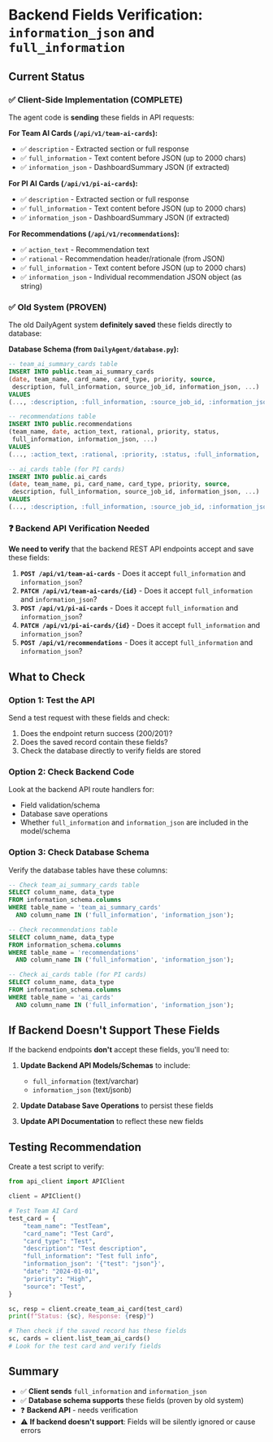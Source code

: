 # Backend Fields Verification: `information_json` and `full_information`

## Current Status

### ✅ Client-Side Implementation (COMPLETE)
The agent code is **sending** these fields in API requests:

**For Team AI Cards (`/api/v1/team-ai-cards`):**
- ✅ `description` - Extracted section or full response
- ✅ `full_information` - Text content before JSON (up to 2000 chars)
- ✅ `information_json` - DashboardSummary JSON (if extracted)

**For PI AI Cards (`/api/v1/pi-ai-cards`):**
- ✅ `description` - Extracted section or full response
- ✅ `full_information` - Text content before JSON (up to 2000 chars)
- ✅ `information_json` - DashboardSummary JSON (if extracted)

**For Recommendations (`/api/v1/recommendations`):**
- ✅ `action_text` - Recommendation text
- ✅ `rational` - Recommendation header/rationale (from JSON)
- ✅ `full_information` - Text content before JSON (up to 2000 chars)
- ✅ `information_json` - Individual recommendation JSON object (as string)

### ✅ Old System (PROVEN)
The old DailyAgent system **definitely saved** these fields directly to database:

**Database Schema (from `DailyAgent/database.py`):**

```sql
-- team_ai_summary_cards table
INSERT INTO public.team_ai_summary_cards 
(date, team_name, card_name, card_type, priority, source, 
 description, full_information, source_job_id, information_json, ...)
VALUES 
(..., :description, :full_information, :source_job_id, :information_json, ...)

-- recommendations table
INSERT INTO public.recommendations 
(team_name, date, action_text, rational, priority, status, 
 full_information, information_json, ...)
VALUES 
(..., :action_text, :rational, :priority, :status, :full_information, :information_json, ...)

-- ai_cards table (for PI cards)
INSERT INTO public.ai_cards 
(date, team_name, pi, card_name, card_type, priority, source, 
 description, full_information, source_job_id, information_json, ...)
VALUES 
(..., :description, :full_information, :source_job_id, :information_json, ...)
```

### ❓ Backend API Verification Needed

**We need to verify** that the backend REST API endpoints accept and save these fields:

1. **`POST /api/v1/team-ai-cards`** - Does it accept `full_information` and `information_json`?
2. **`PATCH /api/v1/team-ai-cards/{id}`** - Does it accept `full_information` and `information_json`?
3. **`POST /api/v1/pi-ai-cards`** - Does it accept `full_information` and `information_json`?
4. **`PATCH /api/v1/pi-ai-cards/{id}`** - Does it accept `full_information` and `information_json`?
5. **`POST /api/v1/recommendations`** - Does it accept `full_information` and `information_json`?

## What to Check

### Option 1: Test the API
Send a test request with these fields and check:
1. Does the endpoint return success (200/201)?
2. Does the saved record contain these fields?
3. Check the database directly to verify fields are stored

### Option 2: Check Backend Code
Look at the backend API route handlers for:
- Field validation/schema
- Database save operations
- Whether `full_information` and `information_json` are included in the model/schema

### Option 3: Check Database Schema
Verify the database tables have these columns:
```sql
-- Check team_ai_summary_cards table
SELECT column_name, data_type 
FROM information_schema.columns 
WHERE table_name = 'team_ai_summary_cards' 
  AND column_name IN ('full_information', 'information_json');

-- Check recommendations table
SELECT column_name, data_type 
FROM information_schema.columns 
WHERE table_name = 'recommendations' 
  AND column_name IN ('full_information', 'information_json');

-- Check ai_cards table (for PI cards)
SELECT column_name, data_type 
FROM information_schema.columns 
WHERE table_name = 'ai_cards' 
  AND column_name IN ('full_information', 'information_json');
```

## If Backend Doesn't Support These Fields

If the backend endpoints **don't** accept these fields, you'll need to:

1. **Update Backend API Models/Schemas** to include:
   - `full_information` (text/varchar)
   - `information_json` (text/jsonb)

2. **Update Database Save Operations** to persist these fields

3. **Update API Documentation** to reflect these new fields

## Testing Recommendation

Create a test script to verify:

```python
from api_client import APIClient

client = APIClient()

# Test Team AI Card
test_card = {
    "team_name": "TestTeam",
    "card_name": "Test Card",
    "card_type": "Test",
    "description": "Test description",
    "full_information": "Test full info",
    "information_json": '{"test": "json"}',
    "date": "2024-01-01",
    "priority": "High",
    "source": "Test",
}

sc, resp = client.create_team_ai_card(test_card)
print(f"Status: {sc}, Response: {resp}")

# Then check if the saved record has these fields
sc, cards = client.list_team_ai_cards()
# Look for the test card and verify fields
```

## Summary

- ✅ **Client sends** `full_information` and `information_json`
- ✅ **Database schema supports** these fields (proven by old system)
- ❓ **Backend API** - needs verification
- ⚠️ **If backend doesn't support**: Fields will be silently ignored or cause errors

